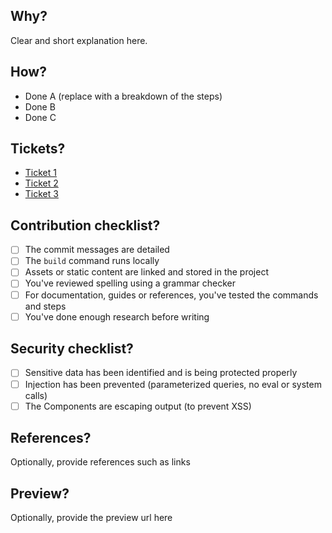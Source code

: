 ## Why?

Clear and short explanation here.

## How?

- Done A (replace with a breakdown of the steps)
- Done B
- Done C

## Tickets?

- [Ticket 1](the-ticket-url-here)
- [Ticket 2](the-ticket-url-here)
- [Ticket 3](the-ticket-url-here)

## Contribution checklist?

- [ ] The commit messages are detailed
- [ ] The `build` command runs locally
- [ ] Assets or static content are linked and stored in the project
- [ ] You've reviewed spelling using a grammar checker
- [ ] For documentation, guides or references, you've tested the commands and steps
- [ ] You've done enough research before writing

## Security checklist?

- [ ] Sensitive data has been identified and is being protected properly
- [ ] Injection has been prevented (parameterized queries, no eval or system calls)
- [ ] The Components are escaping output (to prevent XSS)

## References?

Optionally, provide references such as links

## Preview?

Optionally, provide the preview url here
